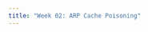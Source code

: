 ```yaml
---
title: "Week 02: ARP Cache Poisoning"
---
```


<!--
Dec 04
: Continue Lab 01

Dec 05
: Continue Lab 01

Dec 07
: **Lab 1 Due**{: .label .label-red } [Lab 01]({{site.baseurl}}/docs/labs/lab1)
  :  [Question sheet]({{site.baseurl}}/assets/labs/lab1.pdf)
: **Prelab Released**{: .label .label-blue }[Prelab 02]({{site.baseurl}}/docs/labs/prelab2)

Dec 08
: Continue Lab 03
-->
